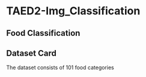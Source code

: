 # TAED2-Img_Classification

## Food Classification



## Dataset Card

The dataset consists of 101 food categories 
